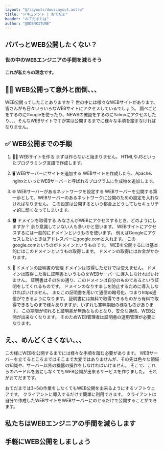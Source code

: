 ```yaml
---
layout: "@/layouts/docsLayout.astro"
title: "ドキュメント | おてだま"
header: "おてだまとは"
author: "@ODENKITUNE"
---
```


## パパっとWEB公開したくない？

### 世の中のWEBエンジニアの手間を減らそう

#### これが私たちの理念です。

## 😵‍💫 WEB公開って意外と面倒、、、

WEB公開ってしたことありますか？
世の中には様々なWEBサイトがあります。
皆さんがも日々いろいろなWEBサイトにアクセスしているでしょう。
調べごとをするのにGoogleを使ったり、NEWSの確認をするのにYahooにアクセスしたり、、、そんなWEBサイトですが実は公開するまでに様々な手順を踏まなければなりません。

## ✅ WEB公開までの手順

1. 👩‍💻 WEBサイトを作る
  まずは作らないと始まりません。
  HTMLやJSといったプログラミング言語で作成します。

2. 🖥️ WEBサーバーにサイトを追加する
  WEBサイトを作成したら、Apache、nginxといったWEBサーバーと呼ばれるプログラムに作成物を追加します。

3. 🌐 WEBサーバーがあるネットワークを設定する
  WEBサーバーを公開する第一歩として、WEBサーバーのあるネットワークに公開のための設定を入れなければなりません。
  この設定は公開するという都合上どうしてもセキュリティ的に弱くなってしまいます。

4. 🅰️ ドメインを取得する
  みなさんがWEBにアクセスするとき、どのようにしますか？
  余り意識していない人も多いかと思います。
  WEBサイトにアクセスするには一般的にドメインというものを使います。
  例えばGoogleにアクセスしたいときはアドレスバーにgoogle.comと入れます。
  このgoogle.comというのがドメインというものです。
  WEBを公開するには基本的にはこのドメインというもの取得します。
  ドメインの取得にはお金がかかります。

5. 🔑 ドメインの証明書の管理
  ドメインは取得しただけでは使えません。
  ドメインは取得した後に証明書というものをWEBサーバーに導入しなければいけません。
  証明書はその名の通り、このドメインは自分のものであるという証明をしてくれるものです。
  ドメインのなりすましを防止するために導入しなければいけません。
  またこの証明書を用いて通信の暗号化、つまりhttps通信ができるようになります。
  証明書には無料で取得できるものから有料で取得できるものまで様々ありますが、いずれも賞味期限の様なものがあります。
  この期限が切れると証明書が無効なものとなり、安全な通信、WEB公開が出来なくなります。
  そのためWEB管理者は証明書の運用管理が必要になります。

## え、、めんどくさくない、、、

この様にWEBを公開するまでには様々な手順を踏む必要があります。
WEBサーバーを立てるところまではそこまで大変ではありませんが、その先は色々な領域の知識や、サーバー以外の機器の操作をしなければいけません。
そこで、これらのハードルを気にしなくてもWEB公開が出来るサービスを作りました。
それがおてだまです。

おてだまでは3~5の作業をしなくてもWEB公開を出来るようにするソフトウェアです。
クライアントに導入するだけで簡単に利用できます。
クライアントは自分で作成したWEBサイトをWEBサーバーにのせるだけで公開することができます。

## 私たちはWEBエンジニアの手間を減らします

## 手軽にWEB公開をしましょう
